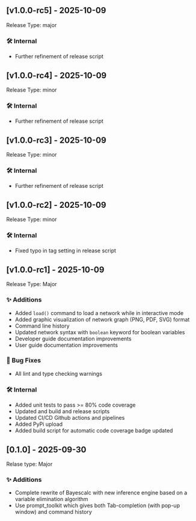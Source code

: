 ## [v1.0.0-rc5] - 2025-10-09

Release Type: major

### 🛠 Internal
- Further refinement of release script

## [v1.0.0-rc4] - 2025-10-09

Release Type: minor

### 🛠 Internal
- Further refinement of release script

## [v1.0.0-rc3] - 2025-10-09

Release Type: minor

### 🛠 Internal
- Further refinement of release script

## [v1.0.0-rc2] - 2025-10-09

Release Type: minor

### 🛠 Internal
- Fixed typo in tag setting in release script 

## [v1.0.0-rc1] - 2025-10-09

Release Type: Major

### ✨ Additions
- Added `load()` command to load a network while in interactive mode
- Added graphic visualization of network graph (PNG, PDF, SVG) format
- Command line history
- Updated network syntax with `boolean` keyword for boolean variables
- Developer guide documentation improvements
- User guide documentation improvements

### 🐛 Bug Fixes
- All lint and type checking warnings 

### 🛠 Internal
- Added unit tests to pass >= 80% code coverage
- Updated and build and release scripts
- Updated CI/CD Github actions and pipelines
- Added PyPi upload
- Added build script for automatic code coverage badge updated

## [0.1.0] - 2025-09-30

Relase type: Major

### ✨ Additions
- Complete rewrite of Bayescalc with new inference engine based on a variable elimination algorithm
- Use prompt_toolkit which gives both Tab-completion (with pop-up window) and command history


